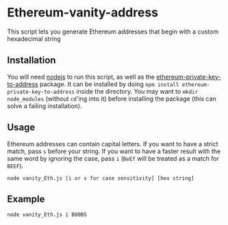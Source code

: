 # Ethereum-vanity-address
This script lets you generate Ethereum addresses that begin with a custom hexadecimal string

## Installation 

You will need [nodejs](nodejs.org) to run this script, as well as the [ethereum-private-key-to-address](https://www.npmjs.com/package/ethereum-private-key-to-address) package. It can be installed by doing `npm install ethereum-private-key-to-address` inside the directory. You may want to `mkdir node_modules` (without `cd`'ing into it) before installing the package (this can solve a failing installation).

## Usage

Ethereum addresses can contain capital letters. If you want to have a strict match, pass `s` before your string. If you want to have a faster result with the same word by ignoring the case, pass `i` (`BeEf` will be treated as a match for `BEEF`).

```
node vanity_Eth.js [i or s for case sensitivity] [hex string]
```

## Example

```
node vanity_Eth.js i B00B5
```

